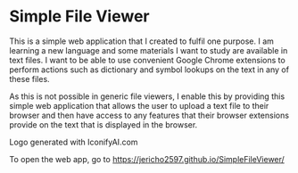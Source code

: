 # Simple File Viewer

This is a simple web application that I created to fulfil one purpose. I am learning a new language and some materials I want to study are available in text files. I want to be able to use convenient Google Chrome extensions to perform actions such as dictionary and symbol lookups on the text in any of these files.

As this is not possible in generic file viewers, I enable this by providing this simple web application that allows the user to upload a text file to their browser and then have access to any features that their browser extensions provide on the text that is displayed in the browser.

Logo generated with IconifyAI.com

To open the web app, go to https://jericho2597.github.io/SimpleFileViewer/
